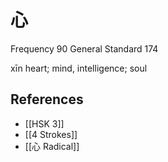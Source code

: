 # 心
Frequency 90
General Standard 174

xīn
heart; mind, intelligence; soul

## References
- [[HSK 3]]
- [[4 Strokes]]
- [[心 Radical]]